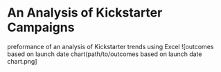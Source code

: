 # An Analysis of Kickstarter Campaigns
preformance of an analysis of Kickstarter trends using Excel
![outcomes based on launch date chart(path/to/outcomes based on launch date chart.png]
